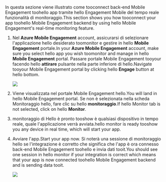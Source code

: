 <span data-ttu-id="fe2d2-101">In questa sezione viene illustrato come tooconnect back-end Mobile Engagement toohello app tramite hello Engagement Mobile del tempo reale funzionalità di monitoraggio.</span><span class="sxs-lookup"><span data-stu-id="fe2d2-101">This section shows you how tooconnect your app toohello Mobile Engagement backend by using hello Mobile Engagement's real-time monitoring feature.</span></span> 

1. <span data-ttu-id="fe2d2-102">Nel **Azure Mobile Engagement** account, assicurarsi di selezionare l'applicazione hello desiderato toomonitor e gestire in hello **Mobile Engagement** portale.</span><span class="sxs-lookup"><span data-stu-id="fe2d2-102">In your **Azure Mobile Engagement** account, make sure you select hello app you wish toomonitor and manage in hello **Mobile Engagement** portal.</span></span> <span data-ttu-id="fe2d2-103">Passare portale Mobile Engagement tooyour facendo hello **attirare** pulsante nella parte inferiore di hello.</span><span class="sxs-lookup"><span data-stu-id="fe2d2-103">Navigate tooyour Mobile Engagement portal by clicking hello **Engage** button at hello bottom.</span></span> 
   
     ![](./media/mobile-engagement-connect-app-with-monitor/engage-button.png)
2. <span data-ttu-id="fe2d2-104">Viene visualizzata nel portale Mobile Engagement hello.</span><span class="sxs-lookup"><span data-stu-id="fe2d2-104">You will land in hello Mobile Engagement portal.</span></span> <span data-ttu-id="fe2d2-105">Se non è selezionata nella scheda Monitoraggio hello, fare clic su hello **monitoraggio**.</span><span class="sxs-lookup"><span data-stu-id="fe2d2-105">If hello Monitor tab is not selected, click on hello **Monitor**.</span></span>
3. <span data-ttu-id="fe2d2-106">monitoraggio di Hello è pronto tooshow è qualsiasi dispositivo in tempo reale, quale l'applicazione verrà avviata.</span><span class="sxs-lookup"><span data-stu-id="fe2d2-106">hello monitor is ready tooshow you any device in real time, which will start your app.</span></span>
4. <span data-ttu-id="fe2d2-107">Avviare l'app.</span><span class="sxs-lookup"><span data-stu-id="fe2d2-107">Start your app now.</span></span> <span data-ttu-id="fe2d2-108">Si noterà una sessione di monitoraggio hello se l'integrazione è corretto che significa che l'app è ora connesso back-end Mobile Engagement toohello e invia dati tooit.</span><span class="sxs-lookup"><span data-stu-id="fe2d2-108">You should see one session in hello monitor if your integration is correct which means that your app is now connected toohello Mobile Engagement backend and is sending data tooit.</span></span>  
   
     ![](./media/mobile-engagement-connect-app-with-monitor/monitor.png)

